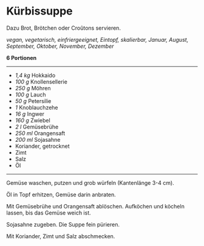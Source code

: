 # Kürbissuppe

Dazu Brot, Brötchen oder Croûtons servieren.

*vegan, vegetarisch, einfriergeeignet, Eintopf, skalierbar, Januar, August, September, Oktober, November, Dezember*

**6 Portionen**

---

- *1,4 kg* Hokkaido
- *100 g* Knollensellerie
- *250 g* Möhren
- *100 g* Lauch
- *50 g* Petersilie
- *1* Knoblauchzehe
- *16 g* Ingwer
- *160 g* Zwiebel
- *2 l* Gemüsebrühe
- *250 ml* Orangensaft
- *200 ml* Sojasahne
- Koriander, getrocknet
- Zimt
- Salz
- Öl

---

Gemüse waschen, putzen und grob würfeln (Kantenlänge 3-4 cm).

Öl in Topf erhitzen, Gemüse darin anbraten.

Mit Gemüsebrühe und Orangensaft ablöschen. Aufköchen und köcheln lassen, bis das Gemüse weich ist.

Sojasahne zugeben. Die Suppe fein pürieren.

Mit Koriander, Zimt und Salz abschmecken.
